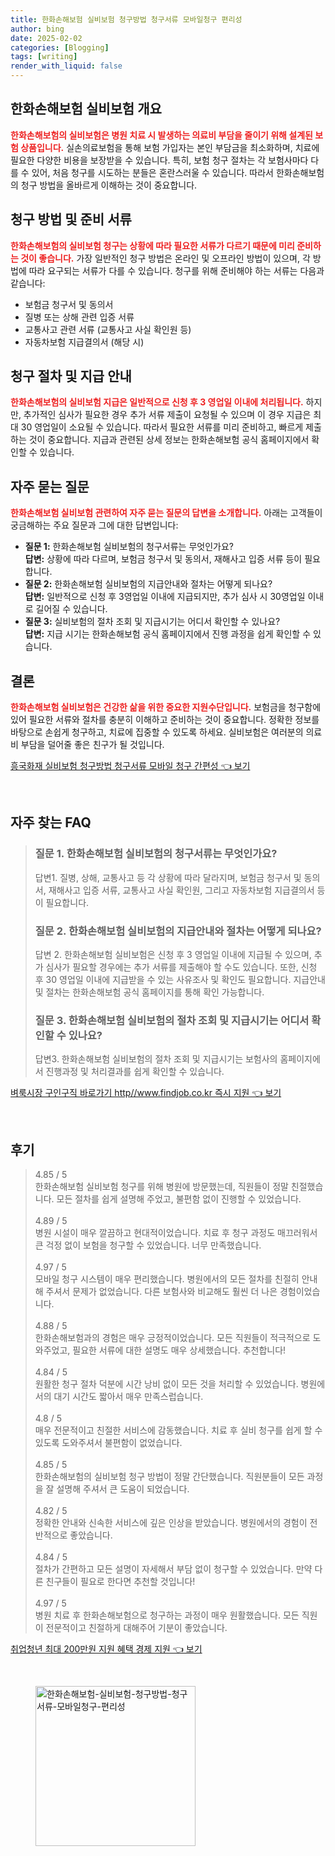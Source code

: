 ```yaml
---
title: 한화손해보험 실비보험 청구방법 청구서류 모바일청구 편리성
author: bing
date: 2025-02-02
categories: [Blogging]
tags: [writing]
render_with_liquid: false
---
```



<h2 id='한화손해보험 실비보험 개요'>한화손해보험 실비보험 개요</h2>

<p><b><span style="color: #ee2323;">한화손해보험의 실비보험은 병원 치료 시 발생하는 의료비 부담을 줄이기 위해 설계된 보험 상품입니다.</span></b> 실손의료보험을 통해 보험 가입자는 본인 부담금을 최소화하며, 치료에 필요한 다양한 비용을 보장받을 수 있습니다. 특히, 보험 청구 절차는 각 보험사마다 다를 수 있어, 처음 청구를 시도하는 분들은 혼란스러울 수 있습니다. 따라서 한화손해보험의 청구 방법을 올바르게 이해하는 것이 중요합니다.</p>

<h2 id='청구 방법 및 준비 서류'>청구 방법 및 준비 서류</h2>

<p><b><span style="color: #ee2323;">한화손해보험의 실비보험 청구는 상황에 따라 필요한 서류가 다르기 때문에 미리 준비하는 것이 좋습니다.</span></b> 가장 일반적인 청구 방법은 온라인 및 오프라인 방법이 있으며, 각 방법에 따라 요구되는 서류가 다를 수 있습니다. 청구를 위해 준비해야 하는 서류는 다음과 같습니다:</p>

<ul>
    <li>보험금 청구서 및 동의서</li>
    <li>질병 또는 상해 관련 입증 서류</li>
    <li>교통사고 관련 서류 (교통사고 사실 확인원 등)</li>
    <li>자동차보험 지급결의서 (해당 시)</li>
</ul>

<h2 id='청구 절차 및 지급 안내'>청구 절차 및 지급 안내</h2>

<p><b><span style="color: #ee2323;">한화손해보험의 실비보험 지급은 일반적으로 신청 후 3 영업일 이내에 처리됩니다.</span></b> 하지만, 추가적인 심사가 필요한 경우 추가 서류 제출이 요청될 수 있으며 이 경우 지급은 최대 30 영업일이 소요될 수 있습니다. 따라서 필요한 서류를 미리 준비하고, 빠르게 제출하는 것이 중요합니다. 지급과 관련된 상세 정보는 한화손해보험 공식 홈페이지에서 확인할 수 있습니다.</p>

<h2 id='자주 묻는 질문'>자주 묻는 질문</h2>

<p><b><span style="color: #ee2323;">한화손해보험 실비보험 관련하여 자주 묻는 질문의 답변을 소개합니다.</span></b> 아래는 고객들이 궁금해하는 주요 질문과 그에 대한 답변입니다:</p>

<ul>
    <li><b>질문 1:</b> 한화손해보험 실비보험의 청구서류는 무엇인가요?<br>
    <b>답변:</b> 상황에 따라 다르며, 보험금 청구서 및 동의서, 재해사고 입증 서류 등이 필요합니다.</li>
    <li><b>질문 2:</b> 한화손해보험 실비보험의 지급안내와 절차는 어떻게 되나요?<br>
    <b>답변:</b> 일반적으로 신청 후 3영업일 이내에 지급되지만, 추가 심사 시 30영업일 이내로 길어질 수 있습니다.</li>
    <li><b>질문 3:</b> 실비보험의 절차 조회 및 지급시기는 어디서 확인할 수 있나요?<br>
    <b>답변:</b> 지급 시기는 한화손해보험 공식 홈페이지에서 진행 과정을 쉽게 확인할 수 있습니다.</li>
</ul>

<h2 id='결론'>결론</h2>

<p><b><span style="color: #ee2323;">한화손해보험 실비보험은 건강한 삶을 위한 중요한 지원수단입니다.</span></b> 보험금을 청구함에 있어 필요한 서류와 절차를 충분히 이해하고 준비하는 것이 중요합니다. 정확한 정보를 바탕으로 손쉽게 청구하고, 치료에 집중할 수 있도록 하세요. 실비보험은 여러분의 의료비 부담을 덜어줄 좋은 친구가 될 것입니다.</p>


<p><a class="click-button" title="흥국화재 실비보험 청구방법 청구서류 모바일 청구 간편성" href="https://blackassets.github.io/posts/%ED%9D%A5%EA%B5%AD%ED%99%94%EC%9E%AC-%EC%8B%A4%EB%B9%84%EB%B3%B4%ED%97%98-%EC%B2%AD%EA%B5%AC%EB%B0%A9%EB%B2%95-%EC%B2%AD%EA%B5%AC%EC%84%9C%EB%A5%98-%EB%AA%A8%EB%B0%94%EC%9D%BC-%EC%B2%AD%EA%B5%AC-%EA%B0%84%ED%8E%B8%EC%84%B1/" rel="dofollow">흥국화재 실비보험 청구방법 청구서류 모바일 청구 간편성 👈 보기</a></p><br>
<h2 id='자주_찾는_FAQ'>자주 찾는 FAQ</h2>
<div itemscope="" itemtype="https://schema.org/FAQPage"> 
<blockquote> 
<div itemscope="" itemprop="mainEntity" itemtype="https://schema.org/Question"> 
<h3 itemprop="name">질문 1. 한화손해보험 실비보험의 청구서류는 무엇인가요?</h3> 
<div itemscope="" itemprop="acceptedAnswer" itemtype="https://schema.org/Answer"> 
<span itemprop="text"> 
<p>답변1. 질병, 상해, 교통사고 등 각 상황에 따라 달라지며, 보험금 청구서 및 동의서, 재해사고 입증 서류, 교통사고 사실 확인원, 그리고 자동차보험 지급결의서 등이 필요합니다.</p> 
</span> 
</div> 
</div> 
<div itemscope="" itemprop="mainEntity" itemtype="https://schema.org/Question"> 
<h3 itemprop="name">질문 2. 한화손해보험 실비보험의 지급안내와 절차는 어떻게 되나요?</h3> 
<div itemscope="" itemprop="acceptedAnswer" itemtype="https://schema.org/Answer"> 
<span itemprop="text"> 
<p>답변 2. 한화손해보험 실비보험은 신청 후 3 영업일 이내에 지급될 수 있으며, 추가 심사가 필요할 경우에는 추가 서류를 제출해야 할 수도 있습니다. 또한, 신청 후 30 영업일 이내에 지급받을 수 있는 사유조사 및 확인도 필요합니다. 지급안내 및 절차는 한화손해보험 공식 홈페이지를 통해 확인 가능합니다.</p> 
</span> 
</div> 
</div> 
<div itemscope="" itemprop="mainEntity" itemtype="https://schema.org/Question"> 
<h3 itemprop="name">질문 3. 한화손해보험 실비보험의 절차 조회 및 지급시기는 어디서 확인할 수 있나요?</h3> 
<div itemscope="" itemprop="acceptedAnswer" itemtype="https://schema.org/Answer"> 
<span itemprop="text"> 
<p>답변3. 한화손해보험 실비보험의 절차 조회 및 지급시기는 보험사의 홈페이지에서 진행과정 및 처리결과를 쉽게 확인할 수 있습니다.</p> 
</span> 
</div> 
</div> 
</blockquote> 
</div>
<p><a class="click-button" title="벼룩시장 구인구직 바로가기 http//www.findjob.co.kr 즉시 지원" href="https://blackassets.github.io/posts/%EB%B2%BC%EB%A3%A9%EC%8B%9C%EC%9E%A5-%EA%B5%AC%EC%9D%B8%EA%B5%AC%EC%A7%81-%EB%B0%94%EB%A1%9C%EA%B0%80%EA%B8%B0-httpwww.findjob.co.kr-%EC%A6%89%EC%8B%9C-%EC%A7%80%EC%9B%90/" rel="dofollow">벼룩시장 구인구직 바로가기 http//www.findjob.co.kr 즉시 지원 👈 보기</a></p><br>
<h2 id='후기'>후기</h2>
<div itemscope itemtype="https://schema.org/Product">
  <blockquote>
  <div itemprop="review" itemscope itemtype="https://schema.org/Review">
      <div itemprop="reviewRating" itemscope itemtype="https://schema.org/Rating"> <span itemprop="ratingValue">4.85</span> / <span itemprop="bestRating">5</span> </div>
      <span itemprop="reviewBody">한화손해보험 실비보험 청구를 위해 병원에 방문했는데, 직원들이 정말 친절했습니다. 모든 절차를 쉽게 설명해 주었고, 불편함 없이 진행할 수 있었습니다.</span>
  </div>
  <br>
  <div itemprop="review" itemscope itemtype="https://schema.org/Review">
      <div itemprop="reviewRating" itemscope itemtype="https://schema.org/Rating"> <span itemprop="ratingValue">4.89</span> / <span itemprop="bestRating">5</span> </div>
      <span itemprop="reviewBody">병원 시설이 매우 깔끔하고 현대적이었습니다. 치료 후 청구 과정도 매끄러워서 큰 걱정 없이 보험을 청구할 수 있었습니다. 너무 만족했습니다.</span>
  </div>
  <br>
  <div itemprop="review" itemscope itemtype="https://schema.org/Review">
      <div itemprop="reviewRating" itemscope itemtype="https://schema.org/Rating"> <span itemprop="ratingValue">4.97</span> / <span itemprop="bestRating">5</span> </div>
      <span itemprop="reviewBody">모바일 청구 시스템이 매우 편리했습니다. 병원에서의 모든 절차를 친절히 안내해 주셔서 문제가 없었습니다. 다른 보험사와 비교해도 훨씬 더 나은 경험이었습니다.</span>
  </div>
  <br>
  <div itemprop="review" itemscope itemtype="https://schema.org/Review">
      <div itemprop="reviewRating" itemscope itemtype="https://schema.org/Rating"> <span itemprop="ratingValue">4.88</span> / <span itemprop="bestRating">5</span> </div>
      <span itemprop="reviewBody">한화손해보험과의 경험은 매우 긍정적이었습니다. 모든 직원들이 적극적으로 도와주었고, 필요한 서류에 대한 설명도 매우 상세했습니다. 추천합니다!</span>
  </div>
  <br>
  <div itemprop="review" itemscope itemtype="https://schema.org/Review">
      <div itemprop="reviewRating" itemscope itemtype="https://schema.org/Rating"> <span itemprop="ratingValue">4.84</span> / <span itemprop="bestRating">5</span> </div>
      <span itemprop="reviewBody">원활한 청구 절차 덕분에 시간 낭비 없이 모든 것을 처리할 수 있었습니다. 병원에서의 대기 시간도 짧아서 매우 만족스럽습니다.</span>
  </div>
  <br>
  <div itemprop="review" itemscope itemtype="https://schema.org/Review">
      <div itemprop="reviewRating" itemscope itemtype="https://schema.org/Rating"> <span itemprop="ratingValue">4.8</span> / <span itemprop="bestRating">5</span> </div>
      <span itemprop="reviewBody">매우 전문적이고 친절한 서비스에 감동했습니다. 치료 후 실비 청구를 쉽게 할 수 있도록 도와주셔서 불편함이 없었습니다.</span>
  </div>
  <br>
  <div itemprop="review" itemscope itemtype="https://schema.org/Review">
      <div itemprop="reviewRating" itemscope itemtype="https://schema.org/Rating"> <span itemprop="ratingValue">4.85</span> / <span itemprop="bestRating">5</span> </div>
      <span itemprop="reviewBody">한화손해보험의 실비보험 청구 방법이 정말 간단했습니다. 직원분들이 모든 과정을 잘 설명해 주셔서 큰 도움이 되었습니다.</span>
  </div>
  <br>
  <div itemprop="review" itemscope itemtype="https://schema.org/Review">
      <div itemprop="reviewRating" itemscope itemtype="https://schema.org/Rating"> <span itemprop="ratingValue">4.82</span> / <span itemprop="bestRating">5</span> </div>
      <span itemprop="reviewBody">정확한 안내와 신속한 서비스에 깊은 인상을 받았습니다. 병원에서의 경험이 전반적으로 좋았습니다.</span>
  </div>
  <br>
  <div itemprop="review" itemscope itemtype="https://schema.org/Review">
      <div itemprop="reviewRating" itemscope itemtype="https://schema.org/Rating"> <span itemprop="ratingValue">4.84</span> / <span itemprop="bestRating">5</span> </div>
      <span itemprop="reviewBody">절차가 간편하고 모든 설명이 자세해서 부담 없이 청구할 수 있었습니다. 만약 다른 친구들이 필요로 한다면 추천할 것입니다!</span>
  </div>
  <br>
  <div itemprop="review" itemscope itemtype="https://schema.org/Review">
      <div itemprop="reviewRating" itemscope itemtype="https://schema.org/Rating"> <span itemprop="ratingValue">4.97</span> / <span itemprop="bestRating">5</span> </div>
      <span itemprop="reviewBody">병원 치료 후 한화손해보험으로 청구하는 과정이 매우 원활했습니다. 모든 직원이 전문적이고 친절하게 대해주어 기분이 좋았습니다.</span>
  </div>
  </blockquote>
</div>
<p><a class="click-button" title="취업청년 최대 200만원 지원 혜택 경제 지원" href="https://blackassets.github.io/posts/%EC%B7%A8%EC%97%85%EC%B2%AD%EB%85%84-%EC%B5%9C%EB%8C%80-200%EB%A7%8C%EC%9B%90-%EC%A7%80%EC%9B%90-%ED%98%9C%ED%83%9D-%EA%B2%BD%EC%A0%9C-%EC%A7%80%EC%9B%90/" rel="dofollow">취업청년 최대 200만원 지원 혜택 경제 지원 👈 보기</a></p><br>
<figure class="image"><img src="https://blackassets.github.io/assets/img/thumbnail/한화손해보험-실비보험-청구방법-청구서류-모바일청구-편리성.webp" alt="한화손해보험-실비보험-청구방법-청구서류-모바일청구-편리성" width="256" height="256"></figure>